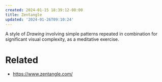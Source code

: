 ```yaml
---
created: 2024-01-15 18:39:12-08:00
title: Zentangle
updated: '2024-01-26T09:10:24'
---
```


A style of *Drawing* involving simple patterns repeated in combination for significant visual complexity, as a meditative exercise.

# Related

* https://www.zentangle.com/